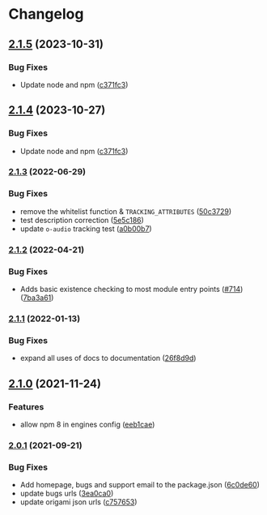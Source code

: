 # Changelog

## [2.1.5](https://github.com/Financial-Times/origami/compare/o-audio-v2.1.4...o-audio-v2.1.5) (2023-10-31)


### Bug Fixes

* Update node and npm ([c371fc3](https://github.com/Financial-Times/origami/commit/c371fc3f7f2d66266dbca95862ecef3ddeb1f339))

## [2.1.4](https://github.com/Financial-Times/origami/compare/o-audio-v2.1.3...o-audio-v2.1.4) (2023-10-27)


### Bug Fixes

* Update node and npm ([c371fc3](https://github.com/Financial-Times/origami/commit/c371fc3f7f2d66266dbca95862ecef3ddeb1f339))

### [2.1.3](https://www.github.com/Financial-Times/origami/compare/o-audio-v2.1.2...o-audio-v2.1.3) (2022-06-29)


### Bug Fixes

* remove the whitelist function & `TRACKING_ATTRIBUTES` ([50c3729](https://www.github.com/Financial-Times/origami/commit/50c3729eb2e51e4fe9304624300de86b8a51bdd4))
* test description correction ([5e5c186](https://www.github.com/Financial-Times/origami/commit/5e5c186fa0e4e72d10869d62b05814924787fed4))
* update `o-audio` tracking test ([a0b00b7](https://www.github.com/Financial-Times/origami/commit/a0b00b7db960a7262c2c6f80f5eb39432d5fdc7d))

### [2.1.2](https://www.github.com/Financial-Times/origami/compare/o-audio-v2.1.1...o-audio-v2.1.2) (2022-04-21)


### Bug Fixes

* Adds basic existence checking to most module entry points ([#714](https://www.github.com/Financial-Times/origami/issues/714)) ([7ba3a61](https://www.github.com/Financial-Times/origami/commit/7ba3a61d0de2a32d3a27a225fd4258b3820c7bda))

### [2.1.1](https://www.github.com/Financial-Times/origami/compare/o-audio-v2.1.0...o-audio-v2.1.1) (2022-01-13)


### Bug Fixes

* expand all uses of docs to documentation ([26f8d9d](https://www.github.com/Financial-Times/origami/commit/26f8d9d8cbbe3e78902d8c3951b37e08150a77bd))

## [2.1.0](https://www.github.com/Financial-Times/origami/compare/o-audio-v2.0.1...o-audio-v2.1.0) (2021-11-24)


### Features

* allow npm 8 in engines config ([eeb1cae](https://www.github.com/Financial-Times/origami/commit/eeb1cae6e7f0379e647f2b41240b1f294997d528))

### [2.0.1](https://www.github.com/Financial-Times/origami/compare/o-audio-v2.0.0...o-audio-v2.0.1) (2021-09-21)


### Bug Fixes

* Add homepage, bugs and support email to the package.json ([6c0de60](https://www.github.com/Financial-Times/origami/commit/6c0de60ebd6e64c4dd16d000fcc6b79412ce30f4))
* update bugs urls ([3ea0ca0](https://www.github.com/Financial-Times/origami/commit/3ea0ca03bcb6e55142a77387ad0fff5ddf056d44))
* update origami json urls ([c757653](https://www.github.com/Financial-Times/origami/commit/c7576532b5a14f0462d5346dfb63238be025602e))
